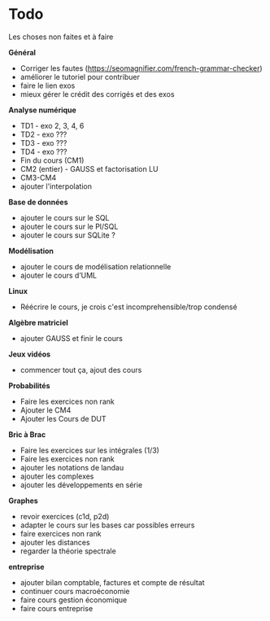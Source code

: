 # Todo

Les choses non faites et à faire

**Général**
* Corriger les fautes (https://seomagnifier.com/french-grammar-checker)
* améliorer le tutoriel pour contribuer
* faire le lien exos
* mieux gérer le crédit des corrigés et des exos

**Analyse numérique**
* TD1 - exo 2, 3, 4, 6
* TD2 - exo ???
* TD3 - exo ???
* TD4 - exo ???
* Fin du cours (CM1)
* CM2 (entier) - GAUSS et factorisation LU
* CM3-CM4
* ajouter l'interpolation

**Base de données**
* ajouter le cours sur le SQL
* ajouter le cours sur le Pl/SQL
* ajouter le cours sur SQLite ?

**Modélisation**
* ajouter le cours de modélisation relationnelle
* ajouter le cours d’UML

**Linux**
* Réécrire le cours, je crois c'est incomprehensible/trop condensé

**Algèbre matriciel**
* ajouter GAUSS et finir le cours

**Jeux vidéos**
* commencer tout ça, ajout des cours

**Probabilités**
* Faire les exercices non rank
* Ajouter le CM4
* Ajouter les Cours de DUT

**Bric à Brac**
* Faire les exercices sur les intégrales (1/3)
* Faire les exercices non rank
* ajouter les notations de landau
* ajouter les complexes
* ajouter les développements en série

**Graphes**
* revoir exercices (c1d, p2d)
* adapter le cours sur les bases car possibles erreurs
* faire exercices non rank
* ajouter les distances
* regarder la théorie spectrale

**entreprise**
* ajouter bilan comptable, factures et compte de résultat
* continuer cours macroéconomie
* faire cours gestion économique
* faire cours entreprise
